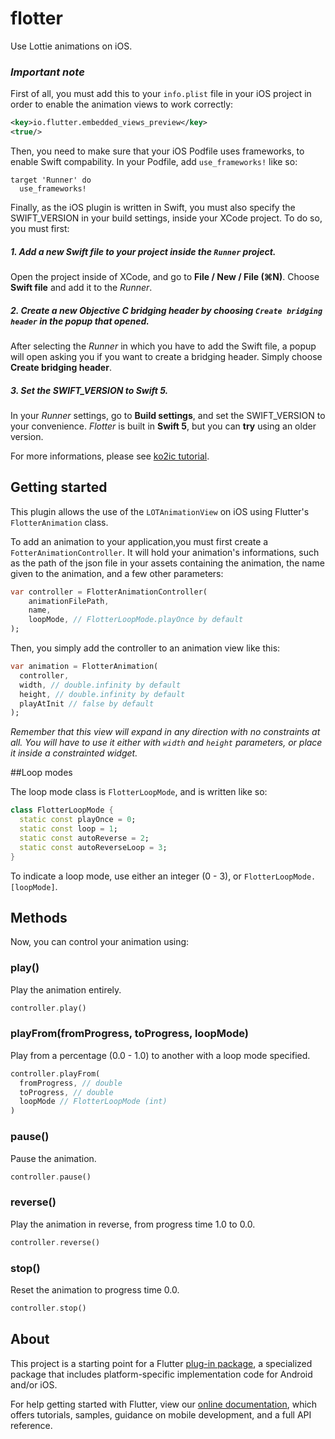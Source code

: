 # flotter

Use Lottie animations on iOS.


### *Important note*

First of all, you must add this to your `info.plist` file in your iOS project in order to enable the animation views to work correctly:

```xml
<key>io.flutter.embedded_views_preview</key>
<true/>
```

Then, you need to make sure that your iOS Podfile uses frameworks, to enable Swift compability. In your Podfile, add `use_frameworks!` like so:

```pod
target 'Runner' do
  use_frameworks!
```

Finally, as the iOS plugin is written in Swift, you must also specify the SWIFT_VERSION in your build settings, inside your XCode project. To do so, you must first:

##### 1. Add a new Swift file to your project inside the `Runner` project.

Open the project inside of XCode, and go to **File / New / File (⌘N)**. Choose **Swift file** and add it to the *Runner*.

##### 2. Create a new Objective C bridging header by choosing `Create bridging header` in the popup that opened.

After selecting the *Runner* in which you have to add the Swift file, a popup will open asking you if you want to create a bridging header. Simply choose **Create bridging header**.

##### 3. Set the *SWIFT_VERSION* to *Swift 5*.

In your *Runner* settings, go to **Build settings**, and set the SWIFT_VERSION to your convenience. *Flotter* is built in **Swift 5**, but you can **try** using an older version.

For more informations, please see [ko2ic tutorial](https://github.com/ko2ic/image_downloader/wiki#your-appdelegate-is-the-case-of-objective-c).


## Getting started

This plugin allows the use of the `LOTAnimationView` on iOS using Flutter's `FlotterAnimation` class.

To add an animation to your application,you must first create a `FotterAnimationController`. It will hold your animation's informations, such as the path of the json file in your assets containing the animation, the name given to the animation, and a few other parameters:

```dart
var controller = FlotterAnimationController(
    animationFilePath,
    name,
    loopMode, // FlotterLoopMode.playOnce by default
);
```

Then, you simply add the controller to an animation view like this:

```dart
var animation = FlotterAnimation(
  controller,
  width, // double.infinity by default
  height, // double.infinity by default
  playAtInit // false by default
);
```

*Remember that this view will expand in any direction with no constraints at all. You will have to use it either with `width` and `height` parameters, or place it inside a constrainted widget.*


##Loop modes

The loop mode class is `FlotterLoopMode`, and is written like so:

```dart
class FlotterLoopMode {
  static const playOnce = 0;
  static const loop = 1;
  static const autoReverse = 2;
  static const autoReverseLoop = 3;
}
```

To indicate a loop mode, use either an integer (0 - 3), or `FlotterLoopMode.[loopMode]`.


## Methods

Now, you can control your animation using:

### play()

Play the animation entirely.

```dart
controller.play()
```

### playFrom(fromProgress, toProgress, loopMode)

Play from a percentage (0.0 - 1.0) to another with a loop mode specified.

```dart
controller.playFrom(
  fromProgress, // double
  toProgress, // double
  loopMode // FlotterLoopMode (int)
)
```

### pause()

Pause the animation.

```dart
controller.pause()
```

### reverse()

Play the animation in reverse, from progress time 1.0 to 0.0.

```dart
controller.reverse()
```

### stop()

Reset the animation to progress time 0.0.

```dart
controller.stop()
```


## About

This project is a starting point for a Flutter
[plug-in package](https://flutter.dev/developing-packages/),
a specialized package that includes platform-specific implementation code for
Android and/or iOS.

For help getting started with Flutter, view our 
[online documentation](https://flutter.dev/docs), which offers tutorials, 
samples, guidance on mobile development, and a full API reference.
